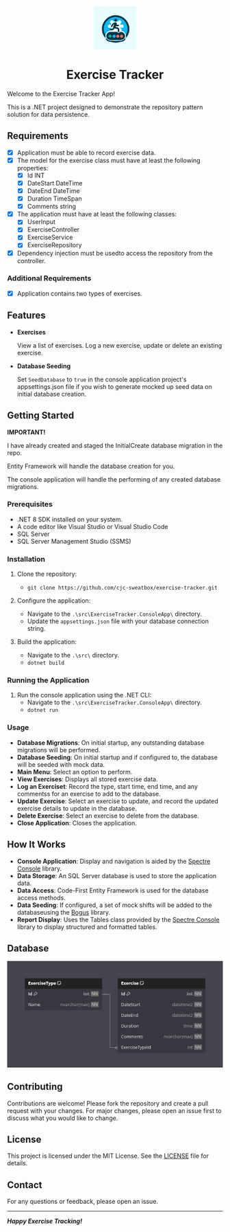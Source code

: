 <div align="center">

<img src="./_resources/logo.png" alt="exercise tracker logo" width="100px" />
<h1>Exercise Tracker</h1>

</div>

Welcome to the Exercise Tracker App!

This is a .NET project designed to demonstrate the repository pattern solution for data persistence.

## Requirements

- [x] Application must be able to record exercise data.
- [x] The model for the exercise class must have at least the following properties:
  - [x] Id INT
  - [x] DateStart DateTime
  - [x] DateEnd DateTime
  - [x] Duration TimeSpan
  - [x] Comments string
- [x] The application must have at least the following classes:
    - [x] UserInput
    - [x] ExerciseController
    - [x] ExerciseService
    - [x] ExerciseRepository
- [x] Dependency injection must be usedto access the repository from the controller.

### Additional Requirements

- [x] Application contains two types of exercises.

## Features

- **Exercises**

    View a list of exercises. Log a new exercise, update or delete an existing exercise.

- **Database Seeding**

    Set `SeedDatabase` to `true` in the console application project's appsettings.json file if you wish to generate mocked up seed data on initial database creation.

## Getting Started

**IMPORTANT!**

I have already created and staged the InitialCreate database migration in the repo.

Entity Framework will handle the database creation for you.

The console application will handle the performing of any created database migrations.

### Prerequisites

- .NET 8 SDK installed on your system.
- A code editor like Visual Studio or Visual Studio Code
- SQL Server
- SQL Server Management Studio (SSMS)

### Installation

1. Clone the repository:
    - `git clone https://github.com/cjc-sweatbox/exercise-tracker.git`

2. Configure the application:
    - Navigate to the `.\src\ExerciseTracker.ConsoleApp\` directory.
    - Update the `appsettings.json` file with your database connection string.

3. Build the application:
    - Navigate to the `.\src\` directory.
    - `dotnet build`

### Running the Application

1. Run the console application using the .NET CLI:
    - Navigate to the `.\src\ExerciseTracker.ConsoleApp\` directory.
    - `dotnet run`

### Usage

- **Database Migrations**:
On initial startup, any outstanding database migrations will be performed.
- **Database Seeding**:
On initial startup and if configured to, the database will be seeded with mock data.
- **Main Menu**:
Select an option to perform.
- **View Exercises**:
Displays all stored exercise data.
- **Log an Exerciset**:
Record the type, start time, end time, and any commentss for an exercise to add to the database.
- **Update Exercise**:
Select an exercise to update, and record the updated exercise details to update in the database.
- **Delete Exercise**:
Select an exercise to delete from the database.
- **Close Application**:
Closes the application.

## How It Works

- **Console Application**:
Display and navigation is aided by the [Spectre Console](https://spectreconsole.net/) library.
- **Data Storage**:
An SQL Server database is used to store the application data.
- **Data Access**:
Code-First Entity Framework is used for the database access methods.
- **Data Seeding**:
If configured, a set of mock shifts will be added to the databaseusing the [Bogus](https://github.com/bchavez/Bogus) library.
- **Report Display**:
Uses the Tables class provided by the [Spectre Console](https://spectreconsole.net/) library to display structured and formatted tables.

## Database

![entity relationship diagram](./_resources/entity-relationship-diagram.png)

## Contributing

Contributions are welcome!
Please fork the repository and create a pull request with your changes.
For major changes, please open an issue first to discuss what you would like to change.

## License

This project is licensed under the MIT License.
See the [LICENSE](./LICENSE) file for details.

## Contact

For any questions or feedback, please open an issue.

---
***Happy Exercise Tracking!***
